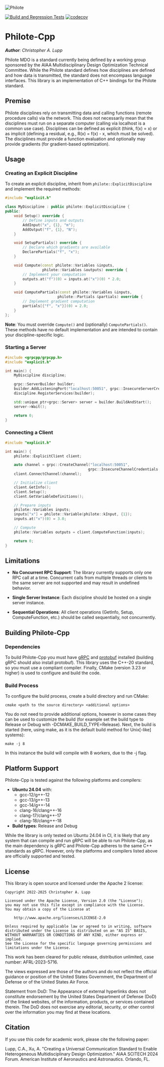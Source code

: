 ![Philote](https://github.com/chrislupp/Philote-MDO/blob/main/doc/graphics/logos/philote.svg?raw=true)

[![Build and Regression Tests](https://github.com/chrislupp/Philote-Cpp/actions/workflows/build.yml/badge.svg?branch=main)](https://github.com/chrislupp/Philote-Cpp/actions/workflows/build.yml)
[![codecov](https://codecov.io/gh/MDO-Standards/Philote-Cpp/graph/badge.svg?token=8149CQP5EH)](https://codecov.io/gh/MDO-Standards/Philote-Cpp)

# Philote-Cpp

***Author**: Christopher A. Lupp*

Philote MDO is a standard currently being defined by a working group sponsored
by the AIAA Multidisciplinary Design Optimization Technical Committee. While the
Philote standard defines how disciplines are defined and how data is
transmitted, the standard does not encompass language interfaces. This library
is an implementation of C++ bindings for the Philote standard.

## Premise

Philote disciplines rely on transmitting data and calling functions (remote
procedure calls) via the network. This does not necessarily mean that the
disciplines must run on a separate computer (calling via localhost is a
common use case). Disciplines can be defined as explicit (think, f(x) = x)
or as implicit (defining a residual, e.g., R(x) = f(x) - x, which must be
solved). The disciplines must provide a function evaluation and optionally
may provide gradients (for gradient-based optimization).

## Usage

### Creating an Explicit Discipline

To create an explicit discipline, inherit from `philote::ExplicitDiscipline` and implement the required methods:

```cpp
#include "explicit.h"

class MyDiscipline : public philote::ExplicitDiscipline {
public:
    void Setup() override {
        // Define inputs and outputs
        AddInput("x", {1}, "m");
        AddOutput("f", {1}, "N");
    }

    void SetupPartials() override {
        // Declare which gradients are available
        DeclarePartials("f", "x");
    }

    void Compute(const philote::Variables &inputs,
                 philote::Variables &outputs) override {
        // Implement your computation
        outputs.at("f")(0) = inputs.at("x")(0) * 2.0;
    }

    void ComputePartials(const philote::Variables &inputs,
                        philote::Partials &partials) override {
        // Implement gradient computation
        partials[{"f", "x"}](0) = 2.0;
    }
};
```

**Note**: You must override `Compute()` and (optionally) `ComputePartials()`.
These methods have no default implementation and are intended to contain your
discipline-specific logic.

### Starting a Server

```cpp
#include <grpcpp/grpcpp.h>
#include "explicit.h"

int main() {
    MyDiscipline discipline;

    grpc::ServerBuilder builder;
    builder.AddListeningPort("localhost:50051", grpc::InsecureServerCredentials());
    discipline.RegisterServices(builder);

    std::unique_ptr<grpc::Server> server = builder.BuildAndStart();
    server->Wait();

    return 0;
}
```

### Connecting a Client

```cpp
#include "explicit.h"

int main() {
    philote::ExplicitClient client;

    auto channel = grpc::CreateChannel("localhost:50051",
                                      grpc::InsecureChannelCredentials());
    client.ConnectChannel(channel);

    // Initialize client
    client.GetInfo();
    client.Setup();
    client.GetVariableDefinitions();

    // Prepare inputs
    philote::Variables inputs;
    inputs["x"] = philote::Variable(philote::kInput, {1});
    inputs.at("x")(0) = 3.0;

    // Compute
    philote::Variables outputs = client.ComputeFunction(inputs);

    return 0;
}
```

## Limitations

- **No Concurrent RPC Support**: The library currently supports only one RPC call at a time.
  Concurrent calls from multiple threads or clients to the same server are not supported and
  may result in undefined behavior.

- **Single Server Instance**: Each discipline should be hosted on a single server instance.

- **Sequential Operations**: All client operations (GetInfo, Setup, ComputeFunction, etc.)
  should be called sequentially, not concurrently.


## Building Philote-Cpp

### Dependencies

To build Philote-Cpp you must have
[gRPC](https://grpc.io/docs/languages/cpp/quickstart/) 
and [protobuf](https://protobuf.dev) 
installed (building gRPC should also install protobuf). This library uses 
the C++-20 standard, so you must use a compliant compiler. Finally, CMake 
(version 3.23 or higher) is used to configure and build the code.

### Build Process

To configure the build process, create a build directory and run CMake:

    cmake <path to the source directory> <additional options>

You do not need to provide additional options, however in some cases they 
can be used to customize the build (for example set the build type to 
Release or Debug with -DCMAKE_BUILD_TYPE=Release). Next, the build is 
started (here, using make, as it is the default build method for Unix[-like] 
systems):

    make -j 8

In this instance the build will compile with 8 workers, due to the -j flag.


## Platform Support

Philote-Cpp is tested against the following platforms and compilers:

- **Ubuntu 24.04** with:
  - gcc-12/g++-12
  - gcc-13/g++-13
  - gcc-14/g++-14
  - clang-16/clang++-16
  - clang-17/clang++-17
  - clang-18/clang++-18
- **Build types**: Release and Debug

While the library is only tested on Ubuntu 24.04 in CI, it is likely that any
system that can compile and run gRPC will be able to run Philote-Cpp, as the
main dependency is gRPC and Philote-Cpp adheres to the same C++ standards as
gRPC. However, only the platforms and compilers listed above are officially
supported and tested.

## License

This library is open source and licensed under the Apache 2 license:

    Copyright 2022-2025 Christopher A. Lupp
    
    Licensed under the Apache License, Version 2.0 (the "License");
    you may not use this file except in compliance with the License.
    You may obtain a copy of the License at
    
        http://www.apache.org/licenses/LICENSE-2.0
    
    Unless required by applicable law or agreed to in writing, software
    distributed under the License is distributed on an "AS IS" BASIS,
    WITHOUT WARRANTIES OR CONDITIONS OF ANY KIND, either express or implied.
    See the License for the specific language governing permissions and
    limitations under the License.

This work has been cleared for public release, distribution unlimited, case
number: AFRL-2023-5716.

The views expressed are those of the authors and do not reflect the official
guidance or position of the United States Government, the Department of Defense
or of the United States Air Force.

Statement from DoD: The Appearance of external hyperlinks does not constitute
endorsement by the United States Department of Defense (DoD) of the linked
websites, of the information, products, or services contained therein. The DoD
does not exercise any editorial, security, or other control over the
information you may find at these locations.


## Citation
If you use this code for academic work, please cite the following paper:

Lupp, C.A., Xu, A. "Creating a Universal Communication 
Standard to Enable Heterogeneous Multidisciplinary Design Optimization." 
AIAA SCITECH 2024 Forum. American Institute of Aeronautics and Astronautics. 
Orlando, FL.


